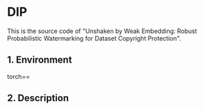 # DIP

This is the source code of "Unshaken by Weak Embedding: Robust Probabilistic Watermarking for Dataset Copyright Protection".

## 1. Environment
torch==


## 2. Description
